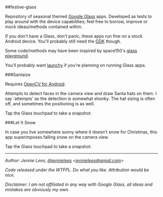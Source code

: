 ##festive-glass

Repository of seasonal themed [Google Glass](https://developers.google.com/glass/) apps. Developed as tests to play around with the device capabilities; feel free to borrow, improve or mock ideas/methods contained within.

If you don't have a Glass, don't panic, these apps run fine on a stock Android device. You'll probably still need the [GDK](https://developers.google.com/glass/develop/gdk/) though.

Some code/methods may have been inspired by space150's [glass playground](https://github.com/space150/google-glass-playground).

You'll probably want [launchy](https://github.com/kaze0/launchy) if you're planning on running Glass apps.

###Santaize

Requires [OpenCV for Android](http://docs.opencv.org/doc/tutorials/introduction/android_binary_package/O4A_SDK.html).

Attempts to detect faces in the camera view and draw Santa hats on them. I say 'attempts' as the detection is somewhat shonky. The hat sizing is often off, and sometimes the positioning is as well.

Tap the Glass touchpad to take a snapshot.

###Let It Snow

In case you live somewhere sunny where it doesn't snow for Christmas, this app superimposes falling snow on the camera view.

Tap the Glass touchpad to take a snapshot.

----

*Author: Jennie Lees, [@jennielees](http://twitter.com/jennielees) &lt;jennielees@gmail.com&gt;*

*Code released under the WTFPL. Do what you like. Attribution would be nice.*

*Disclaimer: I am not affiliated in any way with Google Glass, all ideas and mistakes are obviously my own.*